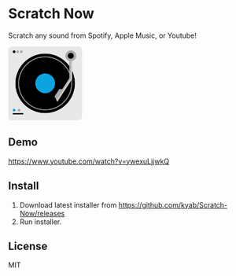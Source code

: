 # Scratch Now
Scratch any sound from Spotify, Apple Music, or Youtube!

<img src="https://github.com/kyab/Scratch-Now/blob/main/Scratch%20Now/Assets.xcassets/AppIcon.appiconset/iconfinder_2378480_dj_mixer_music_player_icon_512px-1.png?raw=true" width="150px">

## Demo
https://www.youtube.com/watch?v=ywexuLjjwkQ

## Install
1. Download latest installer from https://github.com/kyab/Scratch-Now/releases  
2. Run installer.  

## License
MIT
